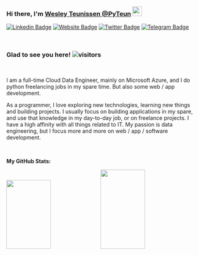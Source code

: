 ### Hi there, I'm <a href="https://www.pyteun.com" target="_blank">Wesley Teunissen @PyTeun</a> <img src="https://media.giphy.com/media/hvRJCLFzcasrR4ia7z/giphy.gif" width="25px">

[![Linkedin Badge](https://img.shields.io/badge/-LinkedIn-0e76a8?style=flat-square&logo=Linkedin&logoColor=white)](https://linkedin.com/in/wesley-teunissen-5778aa81)
[![Website Badge](https://img.shields.io/badge/Website-3b5998?style=flat-square&logo=google-chrome&logoColor=white)](https://www.pyteun.com)
[![Twitter Badge](https://img.shields.io/badge/-Twitter-00acee?style=flat-square&logo=Twitter&logoColor=white)](https://twitter.com/PyTeun)
[![Telegram Badge](https://img.shields.io/badge/-Telegram-0088cc?style=flat-square&logo=Telegram&logoColor=white)](https://t.me/westeun)

<br>

### Glad to see you here!  ![visitors](https://visitor-badge.glitch.me/badge?page_id=pyteun.pyteun)

<br>

I am a full-time Cloud Data Engineer, mainly on Microsoft Azure, and I do python freelancing jobs in my spare time. But also some web / app development.

As a programmer, I love exploring new technologies, learning new things and building projects. I usually focus on building applications in my spare,
and use that knowledge in my day-to-day job, or on freelance projects. 
I have a high affinity with all things related to IT. My passion is data engineering, but I focus more and more on web / app / software development.

<br>

**My GitHub Stats:**  
<p>
  <img height="180em" width="48%" src="https://github-readme-stats.vercel.app/api?username=pyteun&show_icons=true&theme=algolia"/>
  <img height="207em" width="48%" src="https://github-readme-stats.vercel.app/api/top-langs/?username=pyteun&layout=compact&theme=algolia"/>
</p>
